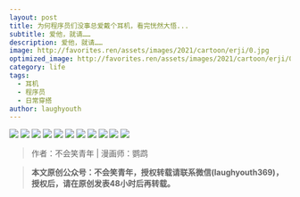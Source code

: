 ```yaml
---
layout: post
title: 为何程序员们没事总爱戴个耳机，看完恍然大悟...
subtitle: 爱他，就请……
description: 爱他，就请……
image: http://favorites.ren/assets/images/2021/cartoon/erji/0.jpg
optimized_image: http://favorites.ren/assets/images/2021/cartoon/erji/0.jpg
category: life
tags:
  - 耳机
  - 程序员
  - 日常穿搭
author: laughyouth
---
```


![](http://favorites.ren/assets/images/2021/cartoon/erji/640.jpg)
![](http://favorites.ren/assets/images/2021/cartoon/erji/640-1.jpg)
![](http://favorites.ren/assets/images/2021/cartoon/erji/640-2.jpg)
![](http://favorites.ren/assets/images/2021/cartoon/erji/640-3.jpg)
![](http://favorites.ren/assets/images/2021/cartoon/erji/640-4.jpg)
![](http://favorites.ren/assets/images/2021/cartoon/erji/640-5.jpg)
![](http://favorites.ren/assets/images/2021/cartoon/erji/640-6.jpg)
![](http://favorites.ren/assets/images/2021/cartoon/erji/640-7.jpg)
![](http://favorites.ren/assets/images/2021/cartoon/erji/640-8.gif)
![](http://favorites.ren/assets/images/2021/cartoon/erji/640-9.jpg)
![](http://favorites.ren/assets/images/2021/cartoon/erji/640-10.jpg)


>作者：不会笑青年 | 漫画师：鹦鹉

>**本文原创公众号：不会笑青年，授权转载请联系微信(laughyouth369)，授权后，请在原创发表48小时后再转载。**
